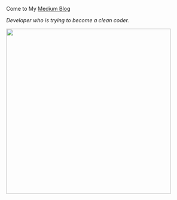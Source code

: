 <!--
**BAEKJungHo/BAEKJungHo** is a ✨ _special_ ✨ repository because its `README.md` (this file) appears on your GitHub profile.

Here are some ideas to get you started:

- 🔭 I’m currently working on ...
- 🌱 I’m currently learning ...
- 👯 I’m looking to collaborate on ...
- 🤔 I’m looking for help with ...
- 💬 Ask me about ...
- 📫 How to reach me: ...
- 😄 Pronouns: ...
- ⚡ Fun fact: ...
-->

Come to My [Medium Blog](https://webdevtechblog.com)

_Developer who is trying to become a clean coder._

<p align="left">
<img src="https://github-readme-stats.vercel.app/api?username=BAEKJungHo&show_icons=true&theme=outrun" width="440"/> 
</p>

